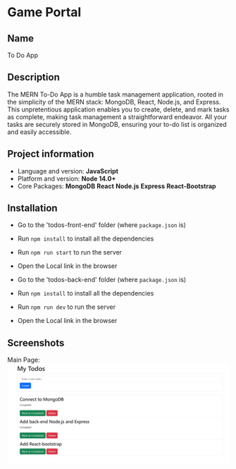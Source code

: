 # Game Portal

## Name

To Do App

## Description

The MERN To-Do App is a humble task management application, rooted in the simplicity of the MERN stack: MongoDB, React, Node.js, and Express. This unpretentious application enables you to create, delete, and mark tasks as complete, making task management a straightforward endeavor. All your tasks are securely stored in MongoDB, ensuring your to-do list is organized and easily accessible.

## Project information

- Language and version: **JavaScript**
- Platform and version: **Node 14.0+**
- Core Packages: **MongoDB** **React** **Node.js** **Express** **React-Bootstrap**

## Installation

- Go to the 'todos-front-end' folder (where `package.json` is)
- Run `npm install` to install all the dependencies
- Run `npm run start` to run the server
- Open the Local link in the browser

- Go to the 'todos-back-end' folder (where `package.json` is)
- Run `npm install` to install all the dependencies
- Run `npm run dev` to run the server
- Open the Local link in the browser

## Screenshots

Main Page:
![Main Page](public/main.JPG)
